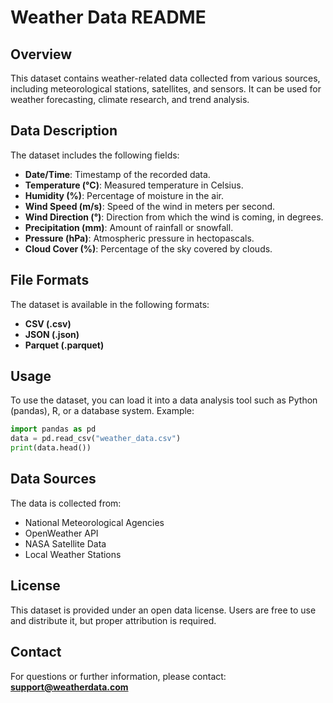 # Weather Data README

## Overview
This dataset contains weather-related data collected from various sources, including meteorological stations, satellites, and sensors. It can be used for weather forecasting, climate research, and trend analysis.

## Data Description
The dataset includes the following fields:
- **Date/Time**: Timestamp of the recorded data.
- **Temperature (°C)**: Measured temperature in Celsius.
- **Humidity (%)**: Percentage of moisture in the air.
- **Wind Speed (m/s)**: Speed of the wind in meters per second.
- **Wind Direction (°)**: Direction from which the wind is coming, in degrees.
- **Precipitation (mm)**: Amount of rainfall or snowfall.
- **Pressure (hPa)**: Atmospheric pressure in hectopascals.
- **Cloud Cover (%)**: Percentage of the sky covered by clouds.

## File Formats
The dataset is available in the following formats:
- **CSV (.csv)**
- **JSON (.json)**
- **Parquet (.parquet)**

## Usage
To use the dataset, you can load it into a data analysis tool such as Python (pandas), R, or a database system. Example:
```python
import pandas as pd
data = pd.read_csv("weather_data.csv")
print(data.head())
```

## Data Sources
The data is collected from:
- National Meteorological Agencies
- OpenWeather API
- NASA Satellite Data
- Local Weather Stations

## License
This dataset is provided under an open data license. Users are free to use and distribute it, but proper attribution is required.

## Contact
For questions or further information, please contact: **support@weatherdata.com**

